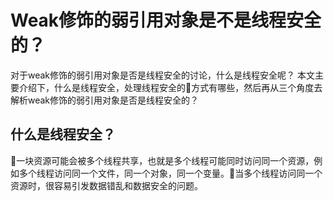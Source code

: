 # Weak修饰的弱引用对象是不是线程安全的？
对于weak修饰的弱引用对象是否是线程安全的讨论，什么是线程安全呢？ 
本文主要介绍下，什么是线程安全，处理线程安全的方式有哪些，然后再从三个角度去解析weak修饰的弱引用对象是否是线程安全的？
## 什么是线程安全？
一块资源可能会被多个线程共享，也就是多个线程可能同时访问同一个资源，例如多个线程访问同一个文件，同一个对象，同一个变量。当多个线程访问同一个资源时，很容易引发数据错乱和数据安全的问题。
